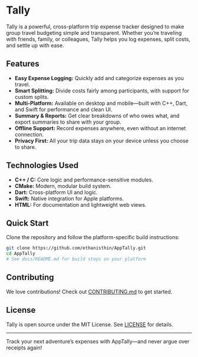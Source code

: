 # Tally

Tally is a powerful, cross-platform trip expense tracker designed to make group travel budgeting simple and transparent. Whether you’re traveling with friends, family, or colleagues, Tally helps you log expenses, split costs, and settle up with ease.

## Features

- **Easy Expense Logging:** Quickly add and categorize expenses as you travel.
- **Smart Splitting:** Divide costs fairly among participants, with support for custom splits.
- **Multi-Platform:** Available on desktop and mobile—built with C++, Dart, and Swift for performance and clean UI.
- **Summary & Reports:** Get clear breakdowns of who owes what, and export summaries to share with your group.
- **Offline Support:** Record expenses anywhere, even without an internet connection.
- **Privacy First:** All your trip data stays on your device unless you choose to share.

## Technologies Used

- **C++ / C:** Core logic and performance-sensitive modules.
- **CMake:** Modern, modular build system.
- **Dart:** Cross-platform UI and logic.
- **Swift:** Native integration for Apple platforms.
- **HTML:** For documentation and lightweight web views.

## Quick Start

Clone the repository and follow the platform-specific build instructions:

```bash
git clone https://github.com/ethanisthin/AppTally.git
cd AppTally
# See docs/README.md for build steps on your platform
```

## Contributing

We love contributions! Check out [CONTRIBUTING.md](CONTRIBUTING.md) to get started.

## License

Tally is open source under the MIT License. See [LICENSE](LICENSE) for details.

---

Track your next adventure’s expenses with AppTally—and never argue over receipts again!

